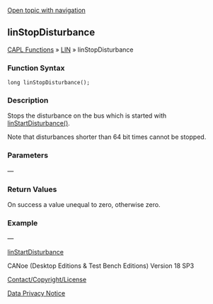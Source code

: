 [Open topic with navigation](../../../../../CANoeDEFamily.htm#Topics/CAPLFunctions/LIN/Functions/CAPLfunctionLINStopDisturbance.md)

## linStopDisturbance

[CAPL Functions](../../CAPLfunctions.md) » [LIN](../CAPLfunctionsLINOverview.md) » linStopDisturbance

### Function Syntax

```plaintext
long linStopDisturbance();
```

### Description

Stops the disturbance on the bus which is started with [linStartDisturbance()](CAPLfunctionLINStartDisturbance.md).

Note that disturbances shorter than 64 bit times cannot be stopped.

### Parameters

—

### Return Values

On success a value unequal to zero, otherwise zero.

### Example

—

[linStartDisturbance](CAPLfunctionLINStartDisturbance.md)

CANoe (Desktop Editions & Test Bench Editions) Version 18 SP3

[Contact/Copyright/License](../../../Shared/ContactCopyrightLicense.md)

[Data Privacy Notice](https://www.vector.com/int/en/company/get-info/privacy-policy/)
